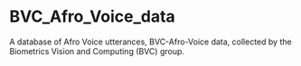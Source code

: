 # BVC_Afro_Voice_data
A database of Afro Voice utterances, BVC-Afro-Voice data, collected by the Biometrics Vision and Computing (BVC) group.
